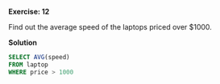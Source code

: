**Exercise: 12**

Find out the average speed of the laptops priced over $1000.

**Solution**

```sql
SELECT AVG(speed)
FROM laptop
WHERE price > 1000
```

